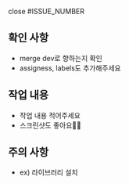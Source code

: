 close #ISSUE_NUMBER

## 확인 사항

- merge dev로 향하는지 확인
- assigness, labels도 추가해주세요

## 작업 내용

- 작업 내용 적어주세요
- 스크린샷도 좋아요👍🏻

## 주의 사항

- ex) 라이브러리 설치
